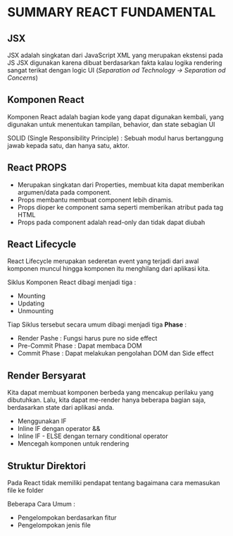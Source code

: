 # SUMMARY REACT FUNDAMENTAL

## JSX

JSX adalah singkatan dari JavaScript XML yang merupakan ekstensi pada JS
JSX digunakan karena dibuat berdasarkan fakta kalau logika rendering sangat terikat dengan logic UI (_Separation od Technology -> Separation od Concerns_)

## Komponen React

Komponen React adalah bagian kode yang dapat digunakan kembali, yang digunakan untuk menentukan tampilan, behavior, dan state sebagian UI

SOLID (Single Responsibility Principle) : Sebuah modul harus bertanggung jawab kepada satu, dan hanya satu, aktor.

## React PROPS

- Merupakan singkatan dari Properties, membuat kita dapat memberikan argumen/data pada component.
- Props membantu membuat component lebih dinamis.
- Props dioper ke component sama seperti memberikan atribut pada tag HTML
- Props pada component adalah read-only dan tidak dapat diubah

## React Lifecycle

React Lifecycle merupakan sederetan event yang terjadi dari awal komponen muncul hingga komponen itu menghilang dari aplikasi kita.

Siklus Komponen React dibagi menjadi tiga :

- Mounting
- Updating
- Unmounting

Tiap Siklus tersebut secara umum dibagi menjadi tiga **Phase** :

- Render Pashe : Fungsi harus pure no side effect
- Pre-Commit Phase : Dapat membaca DOM
- Commit Phase : Dapat melakukan pengolahan DOM dan Side effect

## Render Bersyarat

Kita dapat membuat komponen berbeda yang mencakup perilaku yang dibutuhkan. Lalu, kita dapat me-render hanya beberapa bagian saja, berdasarkan state dari aplikasi anda.

- Menggunakan IF
- Inline IF dengan operator &&
- Inline IF - ELSE dengan ternary conditional operator
- Mencegah komponen untuk rendering

## Struktur Direktori

Pada React tidak memiliki pendapat tentang bagaimana cara memasukan file ke folder

Beberapa Cara Umum :

- Pengelompokan berdasarkan fitur
- Pengelompokan jenis file
